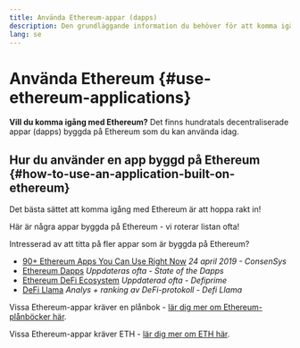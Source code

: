 ```yaml
---
title: Använda Ethereum-appar (dapps)
description: Den grundläggande information du behöver för att komma igång med Ethereum.
lang: se
---
```


# Använda Ethereum {#use-ethereum-applications}

<FeaturedText>

**Vill du komma igång med Ethereum?** Det finns hundratals decentraliserade appar (dapps) byggda på Ethereum som du kan använda idag.

</FeaturedText>

## Hur du använder en app byggd på Ethereum {#how-to-use-an-application-built-on-ethereum}

Det bästa sättet att komma igång med Ethereum är att hoppa rakt in!

Här är några appar byggda på Ethereum - vi roterar listan ofta!

<RandomAppList />

Intresserad av att titta på fler appar som är byggda på Ethereum?

- [90+ Ethereum Apps You Can Use Right Now](https://media.consensys.net/40-ethereum-apps-you-can-use-right-now-d643333769f7) _24 april 2019 - ConsenSys_
- [Ethereum Dapps](https://www.stateofthedapps.com/rankings/platform/ethereum) _Uppdateras ofta - State of the Dapps_
- [Ethereum DeFi Ecosystem](https://defiprime.com/ethereum) _Uppdaterad ofta - Defiprime_
- [DeFi Llama](https://defillama.com/) _Analys + ranking av DeFi-protokoll - Defi Llama_

Vissa Ethereum-appar kräver en plånbok - [lär dig mer om Ethereum-plånböcker här](/se/wallets/).

Vissa Ethereum-appar kräver ETH - [lär dig mer om ETH här](/se/eth/).
